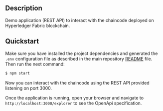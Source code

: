 
## Description

Demo application (REST API) to interact with the chaincode deployed on Hyperledger Fabric blockchain.

## Quickstart

Make sure you have installed the project dependencies and generated the `.env` configuration file as
described in the main repository [README](../../README.md) file. Then run the next command:

```bash
$ npm start
```

Now you can interact with the chaincode using the REST API provided listening on port 3000.

Once the application is running, open your browser and navigate to `http://localhost:3000/explorer`
to see the OpenApi specification.
